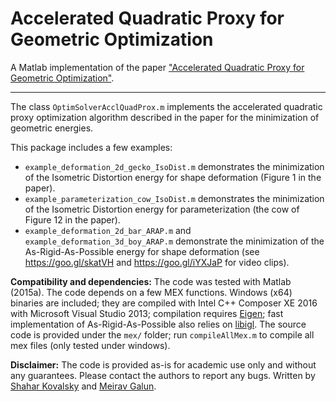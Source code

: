 Accelerated Quadratic Proxy for Geometric Optimization
====

A Matlab implementation of the paper ["Accelerated Quadratic Proxy for Geometric Optimization"](https://shaharkov.github.io/AcceleratedQuadraticProxy.html).

----
The class `OptimSolverAcclQuadProx.m` implements the accelerated quadratic proxy optimization algorithm described in the paper for the minimization of geometric energies.

This package includes a few examples:
- `example_deformation_2d_gecko_IsoDist.m` demonstrates the minimization of the Isometric Distortion energy for shape deformation (Figure 1 in the paper).
- `example_parameterization_cow_IsoDist.m` demonstrates the minimization of the Isometric Distortion energy for parameterization (the cow of Figure 12 in the paper).
- `example_deformation_2d_bar_ARAP.m` and `example_deformation_3d_boy_ARAP.m` demonstrate the minimization of the As-Rigid-As-Possible energy for shape deformation (see https://goo.gl/skatVH and https://goo.gl/iYXJaP for video clips).

**Compatibility and dependencies:** The code was tested with Matlab (2015a). The code depends on a few MEX functions. Windows (x64) binaries are included; they are compiled with Intel C++ Composer XE 2016 with Microsoft Visual Studio 2013; compilation requires [Eigen](http://eigen.tuxfamily.org/); fast implementation of As-Rigid-As-Possible also relies on [libigl](https://github.com/libigl/libigl). The source code is provided under the `mex/` folder; run `compileAllMex.m` to compile all mex files (only tested under windows).

**Disclaimer:**
The code is provided as-is for academic use only and without any guarantees. Please contact the authors to report any bugs. 
Written by [Shahar Kovalsky](https://shaharkov.github.io/) and [Meirav Galun](http://www.wisdom.weizmann.ac.il/~/meirav/).
